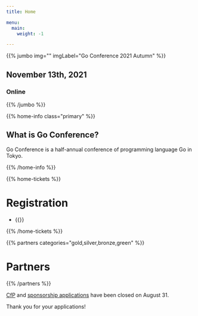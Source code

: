 ```yaml
---
title: Home

menu:
  main:
    weight: -1

---
```



{{% jumbo img="" imgLabel="Go Conference 2021 Autumn" %}}

## November 13th, 2021
### Online

{{% /jumbo %}}

{{% home-info class="primary" %}}
## What is Go Conference?

Go Conference is a half-annual conference of programming language Go in Tokyo.

{{% /home-info %}}

<!-- ... -->
<!-- ... -->
<!-- ... -->

<!--
{{<cfp starts="2021-06-12"
       ends="2021-08-31"
       url="https://www.papercall.io/gocon-tokyo-2021-autumn">}}
-->

<!--
{{% home-speakers %}}
## Speakers

{{< button-link label="See all speakers"
                url="./speakers"
                icon="right" >}}

{{% button-link label="Ask the speakers"
url="https://app.sli.do/event/xchxcoal/"
icon="right" %}}

{{% /home-speakers %}}
-->


{{% home-tickets %}}
# Registration

<ul>
<li>{{<ticket name="Sessions"
           starts="2021-10-01"
           ends="2021-11-23"
           price="Free"
           url="https://gocon.connpass.com/event/213865/">}}
</li>
</ul>

{{% /home-tickets %}}

{{% partners categories="gold,silver,bronze,green" %}}
# Partners
{{% /partners %}}

<div class="plain-notice">
  <p>
    <a href="https://www.papercall.io/gocon-tokyo-2021-autumn">CfP</a> and <a href="https://drive.google.com/file/d/1TVTPtHXOSvABu8OjtAZZVVGn1uhQN8oo/view">sponsorship applications</a> have been closed on August 31.
  </p>

  <p>Thank you for your applications!</p>
</div>

<!--
<div style="text-align: center; margin-bottom: 20px;">

## For partners
If your company wants to sponsor, show the following slides:

{{% button-link label="See Sponsership plans"
                url="https://drive.google.com/file/d/1TVTPtHXOSvABu8OjtAZZVVGn1uhQN8oo/view"
                icon="link" %}}

</div>
-->

<!-- ... -->

<!-- ... -->
